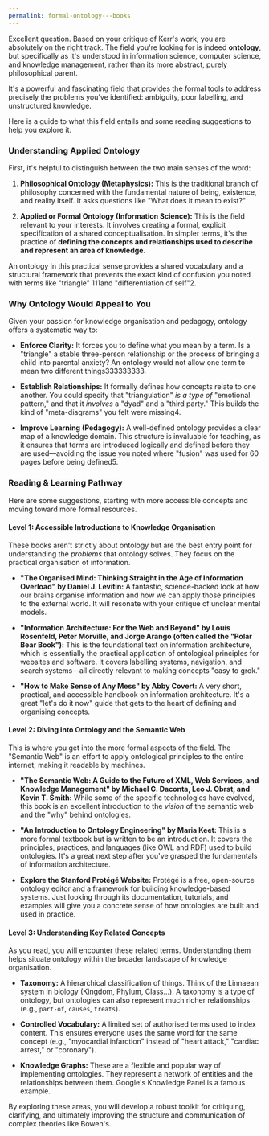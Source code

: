 ```yaml
---
permalink: formal-ontology---books
---
```


Excellent question. Based on your critique of Kerr's work, you are absolutely on the right track. The field you're looking for is indeed **ontology**, but specifically as it's understood in information science, computer science, and knowledge management, rather than its more abstract, purely philosophical parent.

It's a powerful and fascinating field that provides the formal tools to address precisely the problems you've identified: ambiguity, poor labelling, and unstructured knowledge.

Here is a guide to what this field entails and some reading suggestions to help you explore it.

### Understanding Applied Ontology

First, it's helpful to distinguish between the two main senses of the word:

1. **Philosophical Ontology (Metaphysics):** This is the traditional branch of philosophy concerned with the fundamental nature of being, existence, and reality itself. It asks questions like "What does it mean to exist?"
    
2. **Applied or Formal Ontology (Information Science):** This is the field relevant to your interests. It involves creating a formal, explicit specification of a shared conceptualisation. In simpler terms, it's the practice of **defining the concepts and relationships used to describe and represent an area of knowledge**.
    

An ontology in this practical sense provides a shared vocabulary and a structural framework that prevents the exact kind of confusion you noted with terms like "triangle" 111and "differentiation of self"2.

### Why Ontology Would Appeal to You

Given your passion for knowledge organisation and pedagogy, ontology offers a systematic way to:

- **Enforce Clarity:** It forces you to define what you mean by a term. Is a "triangle" a stable three-person relationship or the process of bringing a child into parental anxiety? An ontology would not allow one term to mean two different things333333333.
    
- **Establish Relationships:** It formally defines how concepts relate to one another. You could specify that "triangulation" _is a type of_ "emotional pattern," and that it _involves_ a "dyad" and a "third party." This builds the kind of "meta-diagrams" you felt were missing4.
    
- **Improve Learning (Pedagogy):** A well-defined ontology provides a clear map of a knowledge domain. This structure is invaluable for teaching, as it ensures that terms are introduced logically and defined before they are used—avoiding the issue you noted where "fusion" was used for 60 pages before being defined5.
    

### Reading & Learning Pathway

Here are some suggestions, starting with more accessible concepts and moving toward more formal resources.

#### Level 1: Accessible Introductions to Knowledge Organisation

These books aren't strictly about ontology but are the best entry point for understanding the _problems_ that ontology solves. They focus on the practical organisation of information.

- **"The Organised Mind: Thinking Straight in the Age of Information Overload" by Daniel J. Levitin:** A fantastic, science-backed look at how our brains organise information and how we can apply those principles to the external world. It will resonate with your critique of unclear mental models.
    
- **"Information Architecture: For the Web and Beyond" by Louis Rosenfeld, Peter Morville, and Jorge Arango (often called the "Polar Bear Book"):** This is the foundational text on information architecture, which is essentially the practical application of ontological principles for websites and software. It covers labelling systems, navigation, and search systems—all directly relevant to making concepts "easy to grok."
    
- **"How to Make Sense of Any Mess" by Abby Covert:** A very short, practical, and accessible handbook on information architecture. It's a great "let's do it now" guide that gets to the heart of defining and organising concepts.
    

#### Level 2: Diving into Ontology and the Semantic Web

This is where you get into the more formal aspects of the field. The "Semantic Web" is an effort to apply ontological principles to the entire internet, making it readable by machines.

- **"The Semantic Web: A Guide to the Future of XML, Web Services, and Knowledge Management" by Michael C. Daconta, Leo J. Obrst, and Kevin T. Smith:** While some of the specific technologies have evolved, this book is an excellent introduction to the _vision_ of the semantic web and the "why" behind ontologies.
    
- **"An Introduction to Ontology Engineering" by Maria Keet:** This is a more formal textbook but is written to be an introduction. It covers the principles, practices, and languages (like OWL and RDF) used to build ontologies. It's a great next step after you've grasped the fundamentals of information architecture.
    
- **Explore the Stanford Protégé Website:** Protégé is a free, open-source ontology editor and a framework for building knowledge-based systems. Just looking through its documentation, tutorials, and examples will give you a concrete sense of how ontologies are built and used in practice.
    

#### Level 3: Understanding Key Related Concepts

As you read, you will encounter these related terms. Understanding them helps situate ontology within the broader landscape of knowledge organisation.

- **Taxonomy:** A hierarchical classification of things. Think of the Linnaean system in biology (Kingdom, Phylum, Class...). A taxonomy is a type of ontology, but ontologies can also represent much richer relationships (e.g., `part-of`, `causes`, `treats`).
    
- **Controlled Vocabulary:** A limited set of authorised terms used to index content. This ensures everyone uses the same word for the same concept (e.g., "myocardial infarction" instead of "heart attack," "cardiac arrest," or "coronary").
    
- **Knowledge Graphs:** These are a flexible and popular way of implementing ontologies. They represent a network of entities and the relationships between them. Google's Knowledge Panel is a famous example.
    

By exploring these areas, you will develop a robust toolkit for critiquing, clarifying, and ultimately improving the structure and communication of complex theories like Bowen's.
